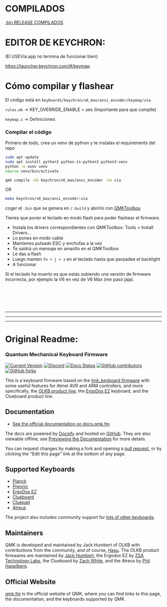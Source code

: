 # COMPILADOS

[.bin RELEASE COMPILADOS](https://github.com/bytevictor/V6_MAX_ANSI-ES_ISO_Layout_Firmware/releases/tag/v.bytevictor)

# EDITOR DE KEYCHRON:

(El USEVia.app no termina de funcionar bien)

https://launcher.keychron.com/#/keymap

# Cómo compilar y flashear

El código está en `keyboards/keychron/v6_max/ansi_encoder/keymap/via`

`rules.mk` -> KEY_OVERRIDE_ENABLE = yes (Importante para que compile)

`keymap.c` -> Definiciones



### Compilar el código
Primero de todo, crea un venv de python y te instalas el requirements del repo

```bash
sudo apt update
sudo apt install python3 python-is-python3 python3-venv
python -m venv venv
source venv/bin/activate
```

```bash
qmk compile -kb keychron/v6_max/ansi_encoder -km via
```

OR

```bash
make keychron/v6_max/ansi_encoder:via
```
coger el `.bin` que se genera en `/.build` y abrirlo con [QMKToolbox](https://github.com/qmk/qmk_toolbox)

Tienes que poner el teclado en modo flash para poder flashear el firmware.

- Instala los drivers correspondientes con QMKToolbox: Tools > Install Drivers...
- Lo pones en modo cable
- Mantienes pulsado ESC y enchufas a la vez
- Te saldrá un mensaje en amarillo en el QMKToolbox
- Le das a flash
- Luego manten `fn + j + z` en el teclado hasta que parpadee el backlight
- A funcionar


Si el teclado ha muerto es que estás subiendo una versión de firmware incorrecta, por ejemplo la V6 en vez de V6 Max (me pasó jaja).

<br>
<br>
<br>
<br>



---
---
---
# Original Readme:

###  Quantum Mechanical Keyboard Firmware

[![Current Version](https://img.shields.io/github/tag/qmk/qmk_firmware.svg)](https://github.com/qmk/qmk_firmware/tags)
[![Discord](https://img.shields.io/discord/440868230475677696.svg)](https://discord.gg/Uq7gcHh)
[![Docs Status](https://img.shields.io/badge/docs-ready-orange.svg)](https://docs.qmk.fm)
[![GitHub contributors](https://img.shields.io/github/contributors/qmk/qmk_firmware.svg)](https://github.com/qmk/qmk_firmware/pulse/monthly)
[![GitHub forks](https://img.shields.io/github/forks/qmk/qmk_firmware.svg?style=social&label=Fork)](https://github.com/qmk/qmk_firmware/)

This is a keyboard firmware based on the [tmk\_keyboard firmware](https://github.com/tmk/tmk_keyboard) with some useful features for Atmel AVR and ARM controllers, and more specifically, the [OLKB product line](https://olkb.com), the [ErgoDox EZ](https://ergodox-ez.com) keyboard, and the Clueboard product line.

## Documentation

* [See the official documentation on docs.qmk.fm](https://docs.qmk.fm)

The docs are powered by [Docsify](https://docsify.js.org/) and hosted on [GitHub](/docs/). They are also viewable offline; see [Previewing the Documentation](https://docs.qmk.fm/#/contributing?id=previewing-the-documentation) for more details.

You can request changes by making a fork and opening a [pull request](https://github.com/qmk/qmk_firmware/pulls), or by clicking the "Edit this page" link at the bottom of any page.

## Supported Keyboards

* [Planck](/keyboards/planck/)
* [Preonic](/keyboards/preonic/)
* [ErgoDox EZ](/keyboards/ergodox_ez/)
* [Clueboard](/keyboards/clueboard/)
* [Cluepad](/keyboards/clueboard/17/)
* [Atreus](/keyboards/atreus/)

The project also includes community support for [lots of other keyboards](/keyboards/).

## Maintainers

QMK is developed and maintained by Jack Humbert of OLKB with contributions from the community, and of course, [Hasu](https://github.com/tmk). The OLKB product firmwares are maintained by [Jack Humbert](https://github.com/jackhumbert), the Ergodox EZ by [ZSA Technology Labs](https://github.com/zsa), the Clueboard by [Zach White](https://github.com/skullydazed), and the Atreus by [Phil Hagelberg](https://github.com/technomancy).

## Official Website

[qmk.fm](https://qmk.fm) is the official website of QMK, where you can find links to this page, the documentation, and the keyboards supported by QMK.